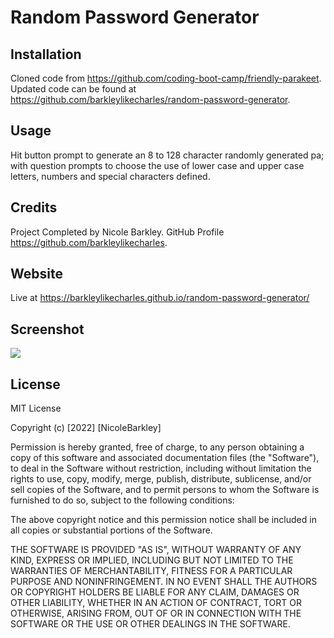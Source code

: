 # Random Password Generator 

## Installation 
Cloned code from https://github.com/coding-boot-camp/friendly-parakeet.
Updated code can be found at https://github.com/barkleylikecharles/random-password-generator.

## Usage
Hit button prompt to generate an 8 to 128 character randomly generated pa; with question prompts to choose the use of lower case and upper case letters, numbers and special characters defined.

## Credits
Project Completed by Nicole Barkley.  GitHub Profile https://github.com/barkleylikecharles.


## Website
Live at https://barkleylikecharles.github.io/random-password-generator/

## Screenshot 
<img src = "assets/D57BEFCB-9B14-4739-BB6B-0543336D1095.jpeg">

## License
MIT License

Copyright (c) [2022] [NicoleBarkley]

Permission is hereby granted, free of charge, to any person obtaining a copy of this software and associated documentation files (the "Software"), to deal in the Software without restriction, including without limitation the rights to use, copy, modify, merge, publish, distribute, sublicense, and/or sell copies of the Software, and to permit persons to whom the Software is furnished to do so, subject to the following conditions:

The above copyright notice and this permission notice shall be included in all copies or substantial portions of the Software.

THE SOFTWARE IS PROVIDED "AS IS", WITHOUT WARRANTY OF ANY KIND, EXPRESS OR IMPLIED, INCLUDING BUT NOT LIMITED TO THE WARRANTIES OF MERCHANTABILITY, FITNESS FOR A PARTICULAR PURPOSE AND NONINFRINGEMENT. IN NO EVENT SHALL THE AUTHORS OR COPYRIGHT HOLDERS BE LIABLE FOR ANY CLAIM, DAMAGES OR OTHER LIABILITY, WHETHER IN AN ACTION OF CONTRACT, TORT OR OTHERWISE, ARISING FROM, OUT OF OR IN CONNECTION WITH THE SOFTWARE OR THE USE OR OTHER DEALINGS IN THE SOFTWARE.